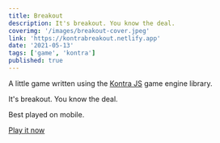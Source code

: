 ```yaml
---
title: Breakout
description: It's breakout. You know the deal.
coverimg: '/images/breakout-cover.jpeg'
link: 'https://kontrabreakout.netlify.app'
date: '2021-05-13'
tags: ['game', 'kontra']
published: true
---
```


A little game written using the [Kontra JS](https://straker.github.io/kontra/) game engine library.

It's breakout. You know the deal.

Best played on mobile.

[Play it now](https://kontrabreakout.netlify.app)

